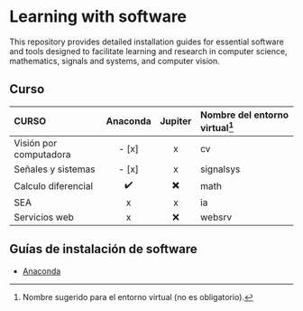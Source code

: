 # Learning with software
This repository provides detailed installation guides for essential software and tools designed to facilitate learning and research in computer science, mathematics, signals and systems, and computer vision. 

## Curso



| CURSO                     | Anaconda   | Jupiter   | Nombre del entorno virtual[^1]  |
| :------------------------ | :--------: | :-------: | :------------------------------ |
| Visión por computadora    |   - [x]       |    x      | cv                             |
| Señales y sistemas        |   - [x]       |    x      | signalsys                      |
| Calculo diferencial       |    :heavy_check_mark:       |    :heavy_multiplication_x:      | math                           |
| SEA                       |    x       |    x      | ia                             |
| Servicios web             |    x       |     :x:      | websrv                         |

[^1]: Nombre sugerido para el entorno virtual (no es obligatorio).

## Guías de instalación de software

- [Anaconda](guides/conda/conda-install.md)
